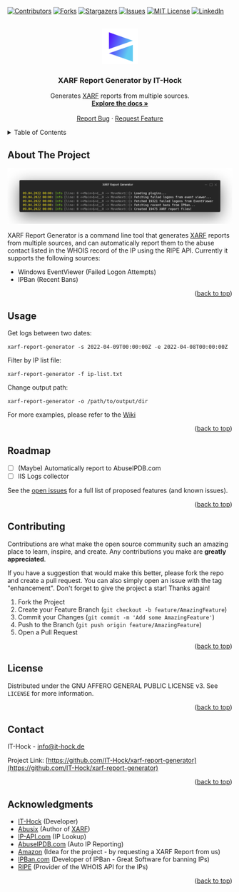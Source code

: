 <div id="top"></div>

[![Contributors][contributors-shield]][contributors-url]
[![Forks][forks-shield]][forks-url]
[![Stargazers][stars-shield]][stars-url]
[![Issues][issues-shield]][issues-url]
[![MIT License][license-shield]][license-url]
[![LinkedIn][linkedin-shield]][linkedin-url]

<!-- PROJECT LOGO -->
<br />
<div align="center">
  <a href="https://github.com/IT-Hock/xarf-report-generator">
    <img src="images/logo.png" alt="Logo" width="80" height="80">
  </a>

<h3 align="center">XARF Report Generator by IT-Hock</h3>

  <p align="center">
    Generates <a href="https://github.com/abusix/xarf">XARF</a> reports from multiple sources.
    <br />
    <a href="https://github.com/IT-Hock/xarf-report-generator/wiki"><strong>Explore the docs »</strong></a>
    <br />
    <br />
    <a href="https://github.com/IT-Hock/xarf-report-generator/issues">Report Bug</a>
    ·
    <a href="https://github.com/IT-Hock/xarf-report-generator/issues">Request Feature</a>
  </p>
</div>

<!-- TABLE OF CONTENTS -->
<details>
  <summary>Table of Contents</summary>
  <ol>
    <li>
      <a href="#about-the-project">About The Project</a>
    </li>
    <li><a href="#usage">Usage</a></li>
    <li><a href="#roadmap">Roadmap</a></li>
    <li><a href="#contributing">Contributing</a></li>
    <li><a href="#license">License</a></li>
    <li><a href="#contact">Contact</a></li>
    <li><a href="#acknowledgments">Acknowledgments</a></li>
  </ol>
</details>

<!-- ABOUT THE PROJECT -->
## About The Project

[![XARF Report Generator Screen Shot][product-screenshot]](https://github.com/It-Hock/xarf-report-generator)

XARF Report Generator is a command line tool that generates <a href="https://github.com/abusix/xarf">XARF</a> reports from multiple sources, and can automatically report them to the abuse contact listed in the WHOIS record of the IP using the RIPE API.
Currently it supports the following sources:

- Windows EventViewer (Failed Logon Attempts)
- IPBan (Recent Bans)

<p align="right">(<a href="#top">back to top</a>)</p>

<!-- USAGE EXAMPLES -->
## Usage

Get logs between two dates:

```
xarf-report-generator -s 2022-04-09T00:00:00Z -e 2022-04-08T00:00:00Z
```

Filter by IP list file:

```
xarf-report-generator -f ip-list.txt
```

Change output path:

```
xarf-report-generator -o /path/to/output/dir
```

For more examples, please refer to the [Wiki](https://github.com/IT-Hock/xarf-report-generator/wiki)

<p align="right">(<a href="#top">back to top</a>)</p>

<!-- ROADMAP -->
## Roadmap

- [ ] (Maybe) Automatically report to AbuseIPDB.com
- [ ] IIS Logs collector

See the [open issues](https://github.com/IT-Hock/xarf-report-generator/issues) for a full list of proposed features (and known issues).

<p align="right">(<a href="#top">back to top</a>)</p>

<!-- CONTRIBUTING -->
## Contributing

Contributions are what make the open source community such an amazing place to learn, inspire, and create. Any contributions you make are **greatly appreciated**.

If you have a suggestion that would make this better, please fork the repo and create a pull request. You can also simply open an issue with the tag "enhancement".
Don't forget to give the project a star! Thanks again!

1. Fork the Project
2. Create your Feature Branch (`git checkout -b feature/AmazingFeature`)
3. Commit your Changes (`git commit -m 'Add some AmazingFeature'`)
4. Push to the Branch (`git push origin feature/AmazingFeature`)
5. Open a Pull Request

<p align="right">(<a href="#top">back to top</a>)</p>

<!-- LICENSE -->
## License

Distributed under the  GNU AFFERO GENERAL PUBLIC LICENSE v3. See `LICENSE` for more information.

<p align="right">(<a href="#top">back to top</a>)</p>


<!-- CONTACT -->
## Contact

IT-Hock - info@it-hock.de

Project Link: [https://github.com/IT-Hock/xarf-report-generator](https://github.com/IT-Hock/xarf-report-generator)

<p align="right">(<a href="#top">back to top</a>)</p>

<!-- ACKNOWLEDGMENTS -->
## Acknowledgments

* [IT-Hock](https://it-hock.de) (Developer)
* [Abusix](https://abusix.com) (Author of [XARF](https://github.com/abusix/xarf))
* [IP-API.com](https://ip-api.com) (IP Lookup)
* [AbuseIPDB.com](https://abuseipdb.com) (Auto IP Reporting)
* [Amazon](https://aws.amazon.com) (Idea for the project - by requesting a XARF Report from us)
* [IPBan.com](https://ipban.com) (Developer of IPBan - Great Software for banning IPs)
* [RIPE](https://ripe.net/) (Provider of the WHOIS API for the IPs)

<p align="right">(<a href="#top">back to top</a>)</p>

<!-- MARKDOWN LINKS & IMAGES -->
<!-- https://www.markdownguide.org/basic-syntax/#reference-style-links -->
[contributors-shield]: https://img.shields.io/github/contributors/IT-Hock/xarf-report-generator.svg?style=for-the-badge
[contributors-url]: https://github.com/IT-Hock/xarf-report-generator/graphs/contributors
[forks-shield]: https://img.shields.io/github/forks/IT-Hock/xarf-report-generator.svg?style=for-the-badge
[forks-url]: https://github.com/IT-Hock/xarf-report-generator/network/members
[stars-shield]: https://img.shields.io/github/stars/IT-Hock/xarf-report-generator.svg?style=for-the-badge
[stars-url]: https://github.com/IT-Hock/xarf-report-generator/stargazers
[issues-shield]: https://img.shields.io/github/issues/IT-Hock/xarf-report-generator.svg?style=for-the-badge
[issues-url]: https://github.com/IT-Hock/xarf-report-generator/issues
[license-shield]: https://img.shields.io/github/license/IT-Hock/xarf-report-generator.svg?style=for-the-badge
[license-url]: https://github.com/IT-Hock/xarf-report-generator/blob/master/LICENSE.txt
[linkedin-shield]: https://img.shields.io/badge/-LinkedIn-black.svg?style=for-the-badge&logo=linkedin&colorB=555
[linkedin-url]: https://linkedin.com/in/dominic-hock
[product-screenshot]: images/screenshot.png
